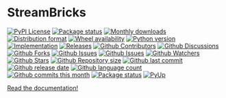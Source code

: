 # StreamBricks

[![PyPI License](https://img.shields.io/pypi/l/streambricks.svg)](https://pypi.org/project/streambricks/)
[![Package status](https://img.shields.io/pypi/status/streambricks.svg)](https://pypi.org/project/streambricks/)
[![Monthly downloads](https://img.shields.io/pypi/dm/streambricks.svg)](https://pypi.org/project/streambricks/)
[![Distribution format](https://img.shields.io/pypi/format/streambricks.svg)](https://pypi.org/project/streambricks/)
[![Wheel availability](https://img.shields.io/pypi/wheel/streambricks.svg)](https://pypi.org/project/streambricks/)
[![Python version](https://img.shields.io/pypi/pyversions/streambricks.svg)](https://pypi.org/project/streambricks/)
[![Implementation](https://img.shields.io/pypi/implementation/streambricks.svg)](https://pypi.org/project/streambricks/)
[![Releases](https://img.shields.io/github/downloads/phil65/streambricks/total.svg)](https://github.com/phil65/streambricks/releases)
[![Github Contributors](https://img.shields.io/github/contributors/phil65/streambricks)](https://github.com/phil65/streambricks/graphs/contributors)
[![Github Discussions](https://img.shields.io/github/discussions/phil65/streambricks)](https://github.com/phil65/streambricks/discussions)
[![Github Forks](https://img.shields.io/github/forks/phil65/streambricks)](https://github.com/phil65/streambricks/forks)
[![Github Issues](https://img.shields.io/github/issues/phil65/streambricks)](https://github.com/phil65/streambricks/issues)
[![Github Issues](https://img.shields.io/github/issues-pr/phil65/streambricks)](https://github.com/phil65/streambricks/pulls)
[![Github Watchers](https://img.shields.io/github/watchers/phil65/streambricks)](https://github.com/phil65/streambricks/watchers)
[![Github Stars](https://img.shields.io/github/stars/phil65/streambricks)](https://github.com/phil65/streambricks/stars)
[![Github Repository size](https://img.shields.io/github/repo-size/phil65/streambricks)](https://github.com/phil65/streambricks)
[![Github last commit](https://img.shields.io/github/last-commit/phil65/streambricks)](https://github.com/phil65/streambricks/commits)
[![Github release date](https://img.shields.io/github/release-date/phil65/streambricks)](https://github.com/phil65/streambricks/releases)
[![Github language count](https://img.shields.io/github/languages/count/phil65/streambricks)](https://github.com/phil65/streambricks)
[![Github commits this month](https://img.shields.io/github/commit-activity/m/phil65/streambricks)](https://github.com/phil65/streambricks)
[![Package status](https://codecov.io/gh/phil65/streambricks/branch/main/graph/badge.svg)](https://codecov.io/gh/phil65/streambricks/)
[![PyUp](https://pyup.io/repos/github/phil65/streambricks/shield.svg)](https://pyup.io/repos/github/phil65/streambricks/)

[Read the documentation!](https://phil65.github.io/streambricks/)
